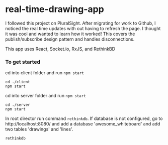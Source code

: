 # real-time-drawing-app
I followed this project on PluralSight. After migrating for work to Github, I noticed the real time updates with out having to refresh the page. I thought it was cool and wanted to learn how it worked! This covers the publish/subscribe design pattern and handles disconnections.

This app uses React, Socket.io, RxJS, and RethinkBD

### To get started

cd into client folder and run <code>npm start</code>
```
cd ./client
npm start
```
cd into server folder and run <code>npm start</code>
```
cd ./server
npm start
```
In root director run command <code>rethinkdb</code>. If database is not configured, go to http://localhost:8080/ and add a database 'awesome_whiteboard' and add two tables 'drawings' and 'lines'.
```
rethinkdb
```
